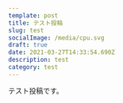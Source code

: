 ```yaml
---
template: post
title: テスト投稿
slug: test
socialImage: /media/cpu.svg
draft: true
date: 2021-03-27T14:33:54.690Z
description: test
category: test
---
```

テスト投稿です。